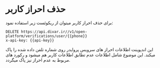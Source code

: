 # حذف احراز کاربر

برای حذف احراز کاربر میتوان از ریکوئست زیر استفاده نمود:

```http request
DELETE https://api.divar.ir//v1/open-platform/verifications/user/{{phone}}
x-api-key: {{api-key}}
```

این اندپوینت اطلاعات احراز های سرویس پروایدر روی شماره تلفن داده شده را پاک میکند.  این موضوع شامل اطلاعات عدم تطابق اطلاعات کاربر هم میشود و رکورد های مربوط به عدم احراز نیز پاک میگردد.
